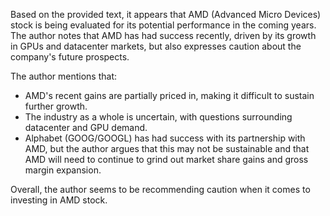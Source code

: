 Based on the provided text, it appears that AMD (Advanced Micro Devices) stock is being evaluated for its potential performance in the coming years. The author notes that AMD has had success recently, driven by its growth in GPUs and datacenter markets, but also expresses caution about the company's future prospects.

The author mentions that:

* AMD's recent gains are partially priced in, making it difficult to sustain further growth.
* The industry as a whole is uncertain, with questions surrounding datacenter and GPU demand.
* Alphabet (GOOG/GOOGL) has had success with its partnership with AMD, but the author argues that this may not be sustainable and that AMD will need to continue to grind out market share gains and gross margin expansion.

Overall, the author seems to be recommending caution when it comes to investing in AMD stock.